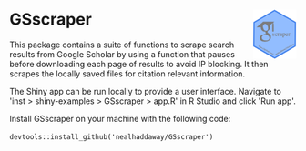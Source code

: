# GSscraper <img src="inst/extdata/GSscraper_hex.png" align="right" width="15%"/>

This package contains a suite of functions to scrape search results from Google Scholar by using a function that pauses before downloading each page of results to avoid IP blocking. It then scrapes the locally saved files for citation relevant information.

The Shiny app can be run locally to provide a user interface. Navigate to 'inst > shiny-examples > GSscraper > app.R' in R Studio and click 'Run app'.

Install GSscraper on your machine with the following code:

`devtools::install_github('nealhaddaway/GSscraper')`
